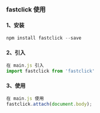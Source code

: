 ### fastclick 使用

#### 1、安装

```js
npm install fastclick --save
```

#### 2、引入

```js
在 main.js 引入
import fastclick from 'fastclick'
```

#### 3、使用

```js
在 main.js 使用
fastclick.attach(document.body);
```

